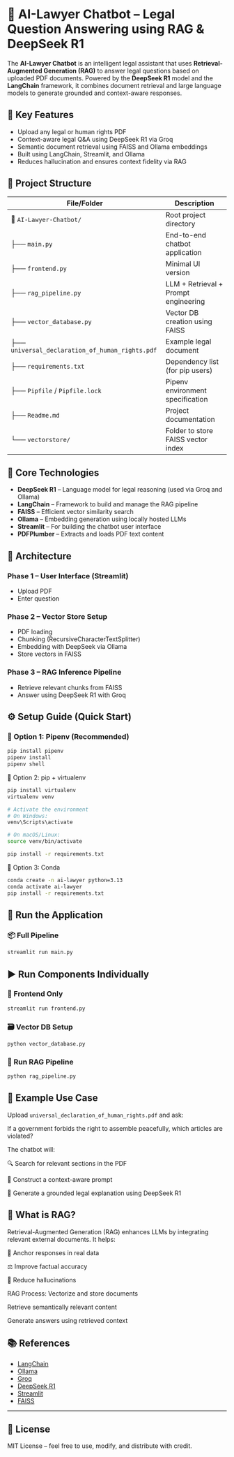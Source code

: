 # 🧠 AI-Lawyer Chatbot – Legal Question Answering using RAG & DeepSeek R1

The **AI-Lawyer Chatbot** is an intelligent legal assistant that uses **Retrieval-Augmented Generation (RAG)** to answer legal questions based on uploaded PDF documents. Powered by the **DeepSeek R1** model and the **LangChain** framework, it combines document retrieval and large language models to generate grounded and context-aware responses.

## 📌 Key Features

- Upload any legal or human rights PDF
- Context-aware legal Q&A using DeepSeek R1 via Groq
- Semantic document retrieval using FAISS and Ollama embeddings
- Built using LangChain, Streamlit, and Ollama
- Reduces hallucination and ensures context fidelity via RAG

## 📂 Project Structure
| File/Folder                              | Description                                      |
|------------------------------------------|--------------------------------------------------|
| 📁 `AI-Lawyer-Chatbot/`                  | Root project directory                           |
| ├── `main.py`                            | End-to-end chatbot application                   |
| ├── `frontend.py`                        | Minimal UI version                               |
| ├── `rag_pipeline.py`                   | LLM + Retrieval + Prompt engineering             |
| ├── `vector_database.py`                | Vector DB creation using FAISS                   |
| ├── `universal_declaration_of_human_rights.pdf` | Example legal document                    |
| ├── `requirements.txt`                  | Dependency list (for pip users)                  |
| ├── `Pipfile` / `Pipfile.lock`          | Pipenv environment specification                 |
| ├── `Readme.md`                         | Project documentation                            |
| └── `vectorstore/`                      | Folder to store FAISS vector index               |


## 🧱 Core Technologies

- **DeepSeek R1** – Language model for legal reasoning (used via Groq and Ollama)
- **LangChain** – Framework to build and manage the RAG pipeline
- **FAISS** – Efficient vector similarity search
- **Ollama** – Embedding generation using locally hosted LLMs
- **Streamlit** – For building the chatbot user interface
- **PDFPlumber** – Extracts and loads PDF text content

## 📐 Architecture

### Phase 1 – User Interface (Streamlit)

- Upload PDF
- Enter question

### Phase 2 – Vector Store Setup

- PDF loading
- Chunking (RecursiveCharacterTextSplitter)
- Embedding with DeepSeek via Ollama
- Store vectors in FAISS

### Phase 3 – RAG Inference Pipeline

- Retrieve relevant chunks from FAISS
- Answer using DeepSeek R1 with Groq

## ⚙️ Setup Guide (Quick Start)

### 🔹 Option 1: Pipenv (Recommended)

```bash
pip install pipenv
pipenv install
pipenv shell
```
🔹 Option 2: pip + virtualenv
```bash
pip install virtualenv
virtualenv venv

# Activate the environment
# On Windows:
venv\Scripts\activate

# On macOS/Linux:
source venv/bin/activate

pip install -r requirements.txt
```
🔹 Option 3: Conda

```bash
conda create -n ai-lawyer python=3.13
conda activate ai-lawyer
pip install -r requirements.txt
```

## 🚀 Run the Application

### 📦 Full Pipeline

```bash
streamlit run main.py
```
## ▶️ Run Components Individually

### 🧩 Frontend Only

```bash
streamlit run frontend.py
```
### 🗃️ Vector DB Setup

```bash
python vector_database.py
```
### 🧠 Run RAG Pipeline

```bash
python rag_pipeline.py
```
## 🧪 Example Use Case

Upload `universal_declaration_of_human_rights.pdf` and ask:


If a government forbids the right to assemble peacefully, which articles are violated?

The chatbot will:

🔍 Search for relevant sections in the PDF

🧠 Construct a context-aware prompt

💬 Generate a grounded legal explanation using DeepSeek R1
  

📘 What is RAG?
---
Retrieval-Augmented Generation (RAG) enhances LLMs by integrating relevant external documents. It helps:

🎯 Anchor responses in real data

⚖️ Improve factual accuracy

🚫 Reduce hallucinations

RAG Process:
Vectorize and store documents

Retrieve semantically relevant content

Generate answers using retrieved context

## 📚 References

- [LangChain](https://www.langchain.com/)
- [Ollama](https://ollama.com/)
- [Groq](https://groq.com/)
- [DeepSeek R1](https://deepseek.com/)
- [Streamlit](https://streamlit.io/)
- [FAISS](https://github.com/facebookresearch/faiss)
---
  📄 License
  ---
MIT License – feel free to use, modify, and distribute with credit.


  












 
